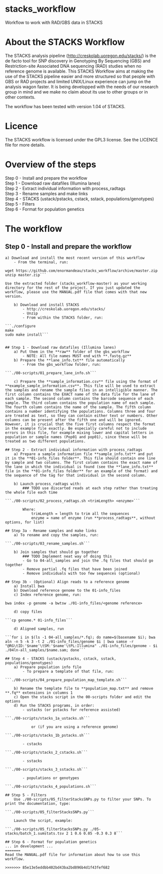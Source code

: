 # stacks_workflow

Workflow to work with RAD/GBS data in STACKS

# About the STACKS Workflow
The STACKS analysis pipeline (http://creskolab.uoregon.edu/stacks/) is the de facto tool for SNP discovery in Genotyping By Sequencing (GBS) and Restriction-site Associated DNA sequencing (RAD) studies when no reference genome is available. This STACKS Workflow aims at making the use of the STACKS pipeline easier and more structured so that people with GBS or RAD projects and limited UNIX/Linux experience can jump on the analysis wagon faster. It is being developped with the needs of our research group in mind and we make no claim about its use to other groups or in other contexts.

The workflow has been tested with version 1.04 of STACKS.

# Licence
The STACKS workflow is licensed under the GPL3 license. See the LICENCE file for more details.

# Overview of the steps
Step 0 - Install and prepare the workflow  
Step 1 - Download raw datafiles (Illumina lanes)  
Step 2 - Extract individual information with process_radtags  
Step 3 - Rename samples and make links  
Step 4 - STACKS (ustack/pstacks, cstack, sstack, populations/genotypes)  
Step 5 - Filters  
Step 6 - Format for population genetics  

# The workflow
## Step 0 - Install and prepare the workflow
    a) Download and install the most recent version of this workflow
        - From the terminal, run:

```cd ~/Desktop
wget https://github.com/enormandeau/stacks_workflow/archive/master.zip
unzip master.zip```

Use the extracted folder (stacks_workflow-master) as your working directory for the rest of the project. If you just updated the workflow, please use the MANUAL.pdf file that comes with that new version.

    b) Download and install STACKS
        - http://creskolab.uoregon.edu/stacks/
        - Unzip
        - From within the STACKS folder, run:

```./configure
make
sudo make install```


## Step 1 - Download raw datafiles (Illumina lanes)
    a) Put them in the **raw** folder of the gbs_workflow
        - NOTE: All file names MUST end with **.fastq.gz**
    b) Prepare the **lane_info.txt** file automatically
        - From the gbs_workflow folder, run:

```./00-scripts/01_prepare_lane_info.sh```

    c) Prepare the **sample_information.csv** file using the format of **example_sample_information.csv**. This file will be used to extract the samples and rename the sample files in an intelligible manner. The first column contains the EXACT name of the data file for the lane of each sample. The second column contains the barcode sequence of each sample. The third column contains the population name of each sample. The fourth column contains the name of the sample. The fifth column contains a number identifying the populations. Columns three and four are treated as text, so they can contain either text or numbers. Other columns can be present after the fifth one and will be ignored. However, it is crucial that the five first columns respect the format in the example file exactly. Be especially careful not to include errors in this file, for example mixing lower and capital letters in population or sample names (Pop01 and pop01), since these will be treated as two different populations.
 
## Step 2 - Extract individual information with process_radtags
    a) Prepare a sample information file **sample_info.txt** and put it in the **01-info_files folder**. This file should contain one line by sample and two columns. The first column contains the exact name of the lane in which the individual is found (see the **lane_info.txt** file in the **01-info_files folder** for an example of the format) and the sequence of the tag for that individual in the second column.

    b) Launch process_radtags with:
        ### TODO use discarted reads at each step rather than treating the whole file each time

```./00-scripts/02_process_radtags.sh <trimLength> <enzyme>```

        Where:
            trimLength = length to trim all the sequences
            enzyme = name of enzyme (run **process_radtags**, without options, for list)

## Step 3a - Rename samples and make links
    a) To rename and copy the samples, run:

```./00-scripts/03_rename_samples.sh```

    b) Join samples that should go together
        ### TODO Implement neat way of doing this
        - Go to 04-all_samples and join the .fq files that should go together
        - Remove partial .fq files that have been joined
        - Remove individuals with too few sequences (optional)

## Step 3b - (Optional) Align reads to a reference genome
	a) Install bwa
	b) Download reference genome to the 01-info_files
	c) Index reference genome, run:

bwa index -p genome -a bwtsw ./01-info_files/<genome reference>

	d) copy files

```cp genome.* 01-info_files```

	d) Aligned samples, run

```for i in $(ls -1 04-all_samples/*.fq); do name=$(basename $i); bwa aln -n 5 -k 3 -t 2 ./01-info_files/genome $i | bwa samse -r "@RG\tID:'$name'\tSM:'$name'\tPL:Illumina" ./01-info_files/genome - $i ./04ln-all_samples/$name.sam; done```
	
## Step 4 - STACKS (ustack/pstacks, cstack, sstack, populations/genotypes)
    a) Prepare population info file
        - To prepare a template of that file, run:

```./00-scripts/04_prepare_population_map_template.sh```

    b) Rename the template file to **population_map.txt** and remove **.fq** extensions in columns 1
    c) Open the stacks script in the 00-scripts folder and edit the options
    d) Run the STACKS programs, in order:
        - ustacks (or pstacks for reference assisted)

```./00-scripts/stacks_1a_ustacks.sh```

            or (if you are using a reference genome)

```./00-scripts/stacks_1b_pstacks.sh```

        - cstacks

```./00-scripts/stacks_2_cstacks.sh```

        - sstacks

```./00-scripts/stacks_3_sstacks.sh```

        - populations or genotypes

```./00-scripts/stacks_4_populations.sh```

## Step 5 - Filters
    Use ./00-scripts/05_filterStacksSNPs.py to filter your SNPs. To print the documentation, type:

```./00-scripts/05_filterStacksSNPs.py```

    Launch the script, example:

```./00-scripts/05_filterStacksSNPs.py ./05-stacks/batch_1.sumstats.tsv 2 1 0.6 0.05 -0.3 0.3 8```

## Step 6 - Format for population genetics
... in development ...
=======
Read the MANUAL.pdf file for information about how to use this workflow.

>>>>>>> 85e13e5eddbb402bd43ba2bd896b4d1f43fef682
